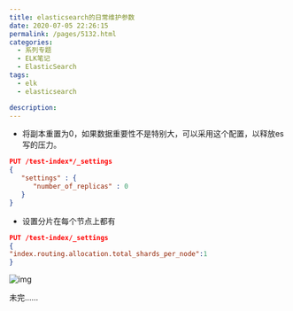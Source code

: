```yaml
---
title: elasticsearch的日常维护参数
date: 2020-07-05 22:26:15
permalink: /pages/5132.html
categories: 
  - 系列专题
  - ELK笔记
  - ElasticSearch
tags: 
  - elk
  - elasticsearch

description: 
---
```


- 将副本重置为0，如果数据重要性不是特别大，可以采用这个配置，以释放es写的压力。

```json
PUT /test-index*/_settings
{
   "settings" : {
      "number_of_replicas" : 0
   }
}
```

- 设置分片在每个节点上都有

```json
PUT /test-index/_settings
{
"index.routing.allocation.total_shards_per_node":1
}
```

![img](http://t.eryajf.net/imgs/2021/09/1fc07ae124700297.jpg)

未完……

